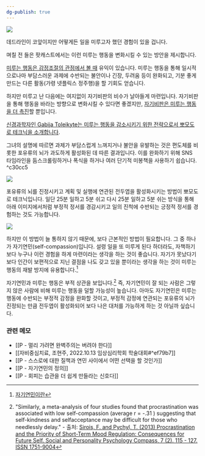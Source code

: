 ```yaml
---
dg-publish: true
---
```

![](https://i.imgur.com/92tOdAl.png)

데드라인이 코앞이지만 어떻게든 일을 미루고자 했던 경험이 있을 겁니다. 

며칠 전 들은 팟캐스트에서는 이런 미루는 행동을 변화시킬 수 있는 방안을 제시합니다.

[미루는 행동은 감정조절의 관점에서 볼 때](https://share.snipd.com/snip/5fbe0a65-70bb-439d-9d02-276567ed2147) 유익이 있습니다. 미루는 행동을 통해 일시적으로나마 부담스러운 과제에 수반되는 불안이나 긴장, 두려움 등이 완화되고, 기분 좋게 만드는 다른 활동(가령 넷플릭스 정주행)을 할 기회도 얻습니다.

하지만 미루고 난 다음에는 여지없이 자기비판의 비수가 날아들게 마련입니다. 자기비판을 통해 행동을 바라는 방향으로 변화시킬 수 있다면 좋겠지만, [자기비판은 미루는 행동을 더 촉진](https://share.snipd.com/snip/cb5bf5dc-b031-4fef-8314-01c86394cdc7)할 뿐입니다. 

[신경과학자인 Gabija Toleikyte는 미루는 행동을 감소시키기 위한 전략으로서 뽀모도로 테크닉을 소개합니다](https://youtu.be/GrbD_ytgpIg?t=1708). 

그녀의 설명에 따르면 과제가 부담스럽게 느껴지거나 불안을 유발하는 것은 편도체를 비롯한 포유류의 뇌가 과도하게 활성화된 데 따른 결과입니다. 이를 완화하기 위해 SNS 타임라인을 둠스크롤링하거나 폭식을 하거나 여러 단기적 미봉책을 사용하기 쉽습니다. ^c30cc5

![](https://i.imgur.com/P2Q5VFb.png)

포유류의 뇌를 진정시키고 계획 및 실행에 연관된 전두엽을 활성화시키는 방법이 뽀모도로 테크닉입니다. 일단 25분 일하고 5분 쉬고 다시 25분 일하고 5분 쉬는 방식을 통해 아래 이미지에서처럼 부정적 정서를 경감시키고 일의 진척에 수반되는 긍정적 정서를 경험하는 것도 가능합니다.

![](https://i.imgur.com/SmbjYUb.png)

하지만 이 방법이 늘 통하지 않기 때문에, 보다 근본적인 방법이 필요합니다. 그 중 하나가 자기연민(self-compassion)입니다. 설령 일을 또 미루게 된다 하더라도, 자책하기보다 누구나 이런 경험을 하게 마련이라는 생각을 하는 것이 좋습니다. 자기가 못났다기보다 인간이 보편적으로 지닌 결점을 나도 갖고 있을 뿐이라는 생각을 하는 것이 미루는 행동의 재발 방지에 유용합니다.[^1]

자기연민과 미루는 행동은 부적 상관을 보입니다.[^2] 즉, 자기연민이 잘 되는 사람은  그렇지 않은 사람에 비해 미루는 행동을 덜할 가능성이 높습니다. 아마도 자기연민은 미루는 행동에 수반되는 부정적 감정을 완화할 것이고, 부정적 감정에 연관되는 포유류의 뇌가 진정되는 만큼 전두엽이 활성화되어 보다 나은 대처를 가능하게 하는 것 아닐까 싶습니다. 

### 관련 메모
- [[P - 멀리 가려면 완벽주의는 버려야 한다]]
- [[자비중심치료, 조현주, 2022.10.13 임상심리학회 학술대회#^ef79b7]]
- [[P - 스스로에 대한 질책과 연민 사이에서 어떤 선택을 할 것인가]]
- [[P - 자기연민의 정의]]
- [[P - 회피는 습관을 더 쉽게 만들라는 신호다]]

[^1]: [자기연민이란](http://mind.amc.seoul.kr/asan/depts/mind/K/bbsDetail.do?menuId=4548&contentId=265394#:~:text=%EA%B3%A0%ED%86%B5%EC%8A%A4%EB%9F%AC%EC%9A%B4%20%EC%88%9C%EA%B0%84%EC%97%90%20%EA%B3%BC%EB%8F%84%ED%95%9C%20%EC%9E%90%EA%B8%B0%EB%B9%84%EB%82%9C%EC%97%90%20%EB%B9%A0%EC%A0%B8%EB%93%9C%EB%8A%94%20%EB%8C%80%EC%8B%A0%EC%97%90%20%EB%84%88%EA%B7%B8%EB%9F%BD%EA%B2%8C%20%EC%8A%A4%EC%8A%A4%EB%A1%9C%EB%A5%BC%20%EC%9D%B4%ED%95%B4%ED%95%98%EA%B3%A0%20%EB%8F%8C%EB%B3%B4%EB%8A%94%20%ED%83%9C%EB%8F%84%EB%A5%BC%20%EC%9C%84%ED%95%98%EB%8A%94%20%EA%B2%83%EC%9D%84%20%EC%9D%98%EB%AF%B8%ED%95%A9%EB%8B%88%EB%8B%A4.)
[^2]: "Similarly, a meta-analysis of four studies found that procrastination was associated with low self-compassion (average r = -.31 ) suggesting that self-kindness and selfacceptance may be difficult for those who needlessly delay." - 출처: [Sirois, F. and Pychyl, T. (2013) Procrastination and the Priority of Short-Term Mood Regulation: Consequences for Future Self. Social and Personality Psychology Compass, 7 (2). 115 - 127. ISSN 1751-9004](https://eprints.whiterose.ac.uk/91793/1/Compass%20Paper%20revision%20FINAL.pdf)

